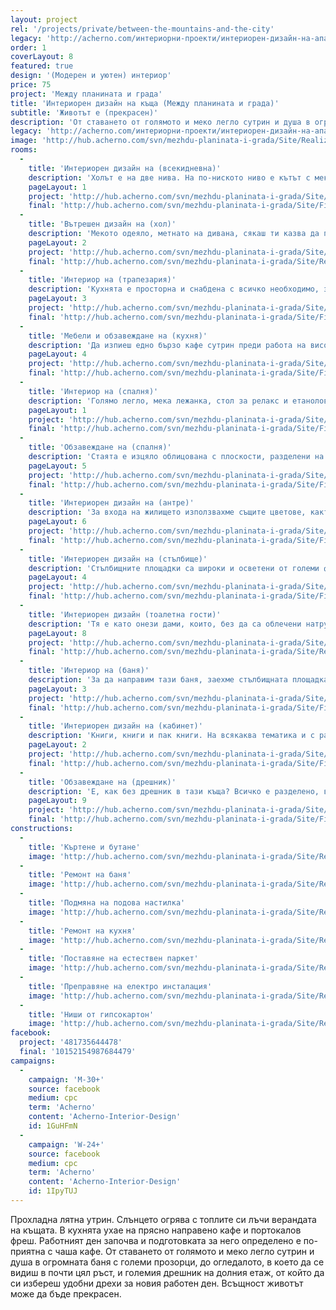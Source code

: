 ```yaml
---
layout: project
rel: '/projects/private/between-the-mountains-and-the-city'
legacy: 'http://acherno.com/интериорни-проекти/интериорен-дизайн-на-апартаменти/планината-и-града/интериорен-дизайн.html'
order: 1
coverLayout: 8
featured: true
design: '(Модерен и уютен) интериор'
price: 75
project: 'Между планината и града'
title: 'Интериорен дизайн на къща (Между планината и града)'
subtitle: 'Животът е (прекрасен)'
description: 'От ставането от голямото и меко легло сутрин и душа в огромната баня с големи прозорци, до огледалото, в което да се видиш в почти цял ръст, и големия дрешник на долния етаж, от който да си избереш удобни дрехи за новия работен ден.'
legacy: 'http://acherno.com/интериорни-проекти/интериорен-дизайн-на-апартаменти/планината-и-града/интериорен-дизайн.html'
image: 'http://hub.acherno.com/svn/mezhdu-planinata-i-grada/Site/Realizacia/31.jpg'
rooms:
  -
    title: 'Интериорен дизайн на (всекидневна)'
    description: 'Холът е на две нива. На по-ниското ниво е кътът с меката мебел, големият телевизор и камината за студените зимни вечери. Изкуствено създадените обеми обгръщат двустранната ъглова камина и създават още едно ниво с продълговата ниша, която е облицована с релефен камък.'
    pageLayout: 1
    project: 'http://hub.acherno.com/svn/mezhdu-planinata-i-grada/Site/3D/01-h_f.jpg'
    final: 'http://hub.acherno.com/svn/mezhdu-planinata-i-grada/Site/Finalni/01_snimka.jpg'
  -
    title: 'Вътрешен дизайн на (хол)'
    description: 'Мекото одеяло, метнато на дивана, сякаш ти казва да полегнеш с хубава книга в ръка и да забравиш за целия свят около себе си.'
    pageLayout: 2
    project: 'http://hub.acherno.com/svn/mezhdu-planinata-i-grada/Site/3D/04-3d.jpg'
    final: 'http://hub.acherno.com/svn/mezhdu-planinata-i-grada/Site/Realizacia/31.jpg'
  -
    title: 'Интериор на (трапезария)'
    description: 'Кухнята е просторна и снабдена с всичко необходимо, за да си приготвиш вкусна закуска в неделя сутрин или лека вечеря в петък вечер.'
    pageLayout: 3
    project: 'http://hub.acherno.com/svn/mezhdu-planinata-i-grada/Site/3D/08-h_f.jpg'
    final: 'http://hub.acherno.com/svn/mezhdu-planinata-i-grada/Site/Finalni/08-snimka.jpg'
  -
    title: 'Мебели и обзавеждане на (кухня)'
    description: 'Да изпиеш едно бързо кафе сутрин преди работа на високия бар или да поканиш семейството си на празнична вечеря на голямата и удобна маса.'
    pageLayout: 4
    project: 'http://hub.acherno.com/svn/mezhdu-planinata-i-grada/Site/3D/09-h_f.jpg'
    final: 'http://hub.acherno.com/svn/mezhdu-planinata-i-grada/Site/Finalni/09-snimka.jpg'
  -
    title: 'Интериор на (спалня)'
    description: 'Голямо легло, мека лежанка, стол за релакс и етанолова камина. Как да станеш от леглото в неделя сутрин?! Много по-добре е да си вземеш лаптопа и да видиш какви ги върши светът около теб. Към обяд, като огладнееш, може и да решиш да станеш, а може би не?'
    pageLayout: 1
    project: 'http://hub.acherno.com/svn/mezhdu-planinata-i-grada/Site/3D/36-s_f.jpg'
    final: 'http://hub.acherno.com/svn/mezhdu-planinata-i-grada/Site/Finalni/36-snimka.jpg'
  -
    title: 'Обзавеждане на (спалня)'
    description: 'Стаята е изцяло облицована с плоскости, разделени на големи пана, като и вратата е скрита в нея. Дървесният декор се съчетава с лакираните бели плоскости, създаващи приятен и уютен контраст.'
    pageLayout: 5
    project: 'http://hub.acherno.com/svn/mezhdu-planinata-i-grada/Site/3D/34-3d.jpg'
    final: 'http://hub.acherno.com/svn/mezhdu-planinata-i-grada/Site/Finalni/34-snimka.jpg'
  -
    title: 'Интериорен дизайн на (антре)'
    description: 'За входа на жилището използвахме същите цветове, както в целия интериор на къщата. Сивите плочки на пода са в два размера. Шкафът е лек, голямото огледало е в черна лакирана рамка, а лампите разпръскват по уникален начин светлината над него и гарантират уютното посрещане на гостите.'
    pageLayout: 6
    project: 'http://hub.acherno.com/svn/mezhdu-planinata-i-grada/Site/3D/10-a_f.jpg'
    final: 'http://hub.acherno.com/svn/mezhdu-planinata-i-grada/Site/Finalni/10-snimka.jpg'
  -
    title: 'Интериорен дизайн на (стълбище)'
    description: 'Стълбищните площадки са широки и осветени от големи френски прозорци. При къща на три етажа не липсват подобни пространства. Усвоихме ги с отворени етажерки и красиви предмети, донесени от дългите екзотични пътувания, хубави книги и разбира се, сервизни шкафове. Вие може и да не ги забелязвате, но те са там.'
    pageLayout: 4
    project: 'http://hub.acherno.com/svn/mezhdu-planinata-i-grada/Site/3D/30-p_f.jpg'
    final: 'http://hub.acherno.com/svn/mezhdu-planinata-i-grada/Site/Finalni/30-snimka.jpg'
  -
    title: 'Интериорен дизайн (тоалетна гости)'
    description: 'Тя е като онези дами, които, без да са облечени натруфено и да са целите в надписи на известни марки, изглеждат супер стилно и имат онази класа, към която мнозина се стремят, но рядко я достигат. '
    pageLayout: 8
    project: 'http://hub.acherno.com/svn/mezhdu-planinata-i-grada/Site/3D/14-b_f.jpg'
    final: 'http://hub.acherno.com/svn/mezhdu-planinata-i-grada/Site/Realizacia/50.jpg'
  -
    title: 'Интериор на (баня)'
    description: 'За да направим тази баня, заехме стълбищната площадка на етажа с огромния прозорец. Превърнахме я в светло и просторно помещение далеч от разбирането за стандартна баня. Уютно и приятно място с ненатрапчив лукс, предлагащо безспорно удобство. Как да не започнеш деня си с усмивка, оглеждайки се в огромното огледало, обляно от естествена светлина?'
    pageLayout: 3
    project: 'http://hub.acherno.com/svn/mezhdu-planinata-i-grada/Site/3D/38-3d.jpg'
    final: 'http://hub.acherno.com/svn/mezhdu-planinata-i-grada/Site/Finalni/38-snimka.jpg'
  -
    title: 'Интериорен дизайн на (кабинет)'
    description: 'Книги, книги и пак книги. На всякаква тематика и с различна големина, събрали толкова мъдрост и знания в себе си. Детайлът на библиотеката присъства, без да се натрапва. Бюрото контрастира с умерената си визия и стъкления си плот, създавайки приятно пространство, в което да помислиш на спокойствие, да поработиш или просто да си прегледаш пощата.'
    pageLayout: 2
    project: 'http://hub.acherno.com/svn/mezhdu-planinata-i-grada/Site/3D/20-3d.jpg'
    final: 'http://hub.acherno.com/svn/mezhdu-planinata-i-grada/Site/Finalni/20-snimka.jpg'
  -
    title: 'Обзавеждане на (дрешник)'
    description: 'Е, как без дрешник в тази къща? Всичко е разделено, всичко е подредено. Всичко се вижда и може лесно да се ориентираш. Вратовръзките и часовниците са в чекмеджетата под стъклената витрина. Така всяка сутрин си избираш и съчетаваш дрехи, както би го направил в скъп бутик.'
    pageLayout: 9
    project: 'http://hub.acherno.com/svn/mezhdu-planinata-i-grada/Site/3D/26-3d.jpg'
    final: 'http://hub.acherno.com/svn/mezhdu-planinata-i-grada/Site/Finalni/26-snimka.jpg'
constructions:
  - 
    title: 'Къртене и бутане'
    image: 'http://hub.acherno.com/svn/mezhdu-planinata-i-grada/Site/Remonti/IMG_6852.JPG'
  - 
    title: 'Ремонт на баня'
    image: 'http://hub.acherno.com/svn/mezhdu-planinata-i-grada/Site/Remonti/IMG_6434.JPG'
  - 
    title: 'Подмяна на подова настилка'
    image: 'http://hub.acherno.com/svn/mezhdu-planinata-i-grada/Site/Remonti/IMG_6452.JPG'
  - 
    title: 'Ремонт на кухня'
    image: 'http://hub.acherno.com/svn/mezhdu-planinata-i-grada/Site/Remonti/IMG_6443.JPG'
  - 
    title: 'Поставяне на естествен паркет'
    image: 'http://hub.acherno.com/svn/mezhdu-planinata-i-grada/Site/Remonti/IMG_9376.JPG'
  - 
    title: 'Преправяне на електро инсталация'
    image: 'http://hub.acherno.com/svn/mezhdu-planinata-i-grada/Site/Remonti/IMG_7972.JPG'
  - 
    title: 'Ниши от гипсокартон'
    image: 'http://hub.acherno.com/svn/mezhdu-planinata-i-grada/Site/Remonti/IMG_9378.JPG'
facebook:
  project: '481735644478'
  final: '10152154987684479'
campaigns:
  -
    campaign: 'M-30+' 
    source: facebook
    medium: cpc
    term: 'Acherno'
    content: 'Acherno-Interior-Design'
    id: 1GuHFmN
  -
    campaign: 'W-24+' 
    source: facebook
    medium: cpc
    term: 'Acherno'
    content: 'Acherno-Interior-Design'
    id: 1IpyTUJ
---
```

Прохладна лятна утрин. Слънцето огрява с топлите си лъчи верандата на къщата. В кухнята ухае на прясно направено кафе и портокалов фреш. Работният ден започва и подготовката за него определено е по-приятна с чаша кафе. От ставането от голямото и меко легло сутрин и душа в огромната баня с големи прозорци, до огледалото, в което да се видиш в почти цял ръст, и големия дрешник на долния етаж, от който да си избереш удобни дрехи за новия работен ден. Всъщност животът може да бъде прекрасен.
